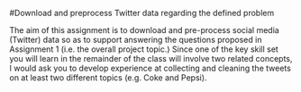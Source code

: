 #Download and preprocess Twitter data regarding the defined problem

The aim of this assignment is to download and pre-process social media (Twitter) data so as to support answering the questions proposed in Assignment 1 (i.e. the overall project topic.) Since one of the key skill set you will learn in the remainder of the class will involve two related concepts, I would ask you to develop experience at collecting and cleaning the tweets on at least two different topics (e.g. Coke and Pepsi).



